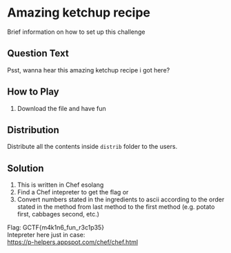 # Amazing ketchup recipe
Brief information on how to set up this challenge

## Question Text
Psst, wanna hear this amazing ketchup recipe i got here?

## How to Play
1. Download the file and have fun

## Distribution
Distribute all the contents inside `distrib` folder to the users.

## Solution
1. This is written in Chef esolang  
2. Find a Chef intepreter to get the flag or  
3. Convert numbers stated in the ingredients to ascii according to the order stated in the method from last method to the first method (e.g. potato first, cabbages second, etc.)   

Flag: GCTF{m4k1n6_fun_r3c1p35}  
Intepreter here just in case:  
https://p-helpers.appspot.com/chef/chef.html
